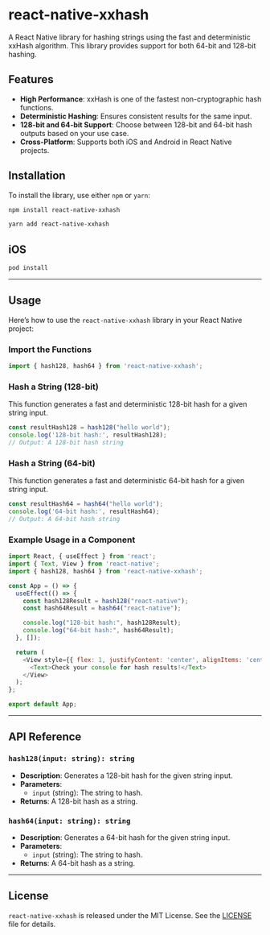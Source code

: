 # react-native-xxhash

A React Native library for hashing strings using the fast and deterministic xxHash algorithm. This library provides support for both 64-bit and 128-bit hashing.

## Features

- **High Performance**: xxHash is one of the fastest non-cryptographic hash functions.
- **Deterministic Hashing**: Ensures consistent results for the same input.
- **128-bit and 64-bit Support**: Choose between 128-bit and 64-bit hash outputs based on your use case.
- **Cross-Platform**: Supports both iOS and Android in React Native projects.

## Installation

To install the library, use either `npm` or `yarn`:

```sh
npm install react-native-xxhash
```

```sh
yarn add react-native-xxhash
```

## iOS
```sh
pod install
```

---

## Usage

Here’s how to use the `react-native-xxhash` library in your React Native project:

### Import the Functions
```javascript
import { hash128, hash64 } from 'react-native-xxhash';
```

### Hash a String (128-bit)
This function generates a fast and deterministic 128-bit hash for a given string input.

```javascript
const resultHash128 = hash128("hello world");
console.log('128-bit hash:', resultHash128);
// Output: A 128-bit hash string
```

### Hash a String (64-bit)
This function generates a fast and deterministic 64-bit hash for a given string input.

```javascript
const resultHash64 = hash64("hello world");
console.log('64-bit hash:', resultHash64);
// Output: A 64-bit hash string
```

### Example Usage in a Component
```javascript
import React, { useEffect } from 'react';
import { Text, View } from 'react-native';
import { hash128, hash64 } from 'react-native-xxhash';

const App = () => {
  useEffect(() => {
    const hash128Result = hash128("react-native");
    const hash64Result = hash64("react-native");

    console.log("128-bit hash:", hash128Result);
    console.log("64-bit hash:", hash64Result);
  }, []);

  return (
    <View style={{ flex: 1, justifyContent: 'center', alignItems: 'center' }}>
      <Text>Check your console for hash results!</Text>
    </View>
  );
};

export default App;
```

---

## API Reference

### `hash128(input: string): string`
- **Description**: Generates a 128-bit hash for the given string input.
- **Parameters**:
  - `input` (string): The string to hash.
- **Returns**: A 128-bit hash as a string.

### `hash64(input: string): string`
- **Description**: Generates a 64-bit hash for the given string input.
- **Parameters**:
  - `input` (string): The string to hash.
- **Returns**: A 64-bit hash as a string.

---

## License

`react-native-xxhash` is released under the MIT License. See the [LICENSE](LICENSE) file for details.
